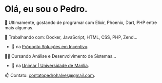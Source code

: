 # Olá, eu sou o Pedro.

🌱 Ultimamente, gostando de programar com Elixir, Phoenix, Dart, PHP entre mais algumas.

🔨 Trabalhando com: Docker, JavaScript, HTML, CSS, PHP, Zend...
- 💼 na [Próponto Soluções em Incentivo](https://www.linkedin.com/company/pr%C3%B3ponto/).

👨‍💻 Cursando Análise e Desenvolvimento de Sistemas...
- 🏫 na [Unimar | Universidade de Marília](https://unimar.br/).

📫 Contato: contatopedrohalves@gmail.com.
